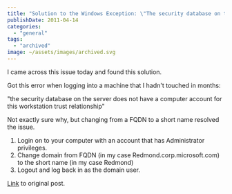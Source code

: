 ```yaml
---
title: "Solution to the Windows Exception: \"The security database on the server does not have a computer account for this workstation trust relationship\""
publishDate: 2011-04-14
categories: 
  - "general"
tags:
  - "archived"
image: ~/assets/images/archived.svg
---
```


I came across this issue today and found this solution. 

Got this error when logging into a machine that I hadn't touched in months:

"the security database on the server does not have a computer account for this workstation trust relationship"

Not exactly sure why, but changing from a FQDN to a short name resolved the issue.

1. Login on to your computer with an account that has Administrator privileges.
2. Change domain from FQDN (in my case Redmond.corp.microsoft.com) to the short name (in my case Redmond)
3. Logout and log back in as the domain user.

[Link](https://blogs.msdn.com/b/jongallant/archive/2008/11/19/solution-to-the-windows-exception-the-security-database-on-the-server-does-not-have-a-computer-account-for-this-workstation-trust-relationship.aspx) to original post.
